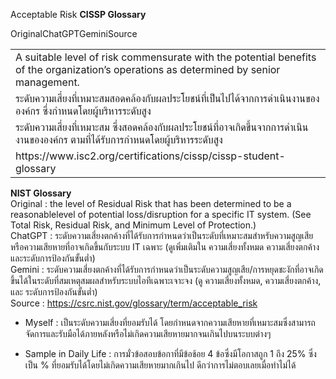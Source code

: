 Acceptable Risk
<strong>CISSP Glossary</strong> <br>
<table>
  <tr>
    <tm>Original</tm>
    <td>A suitable level of risk commensurate with the potential benefits of the organization’s operations as determined by senior management.</td>
  </tr>
  <tr>
    <tm>ChatGPT</tm>
    <td>ระดับความเสี่ยงที่เหมาะสมสอดคล้องกับผลประโยชน์ที่เป็นไปได้จากการดำเนินงานขององค์กร ซึ่งกำหนดโดยผู้บริหารระดับสูง</td>
  </tr>
  <tr>
    <tm>Gemini</tm>
    <td>ระดับความเสี่ยงที่เหมาะสม ซึ่งสอดคล้องกับผลประโยชน์ที่อาจเกิดขึ้นจากการดำเนินงานขององค์กร ตามที่ได้รับการกำหนดโดยผู้บริหารระดับสูง</td>
  </tr>
  <tr>
    <tm>Source</tm>
    <td>https://www.isc2.org/certifications/cissp/cissp-student-glossary</td>
  </tr>
</table>

<strong>NIST Glossary</strong><br>
Original : the level of Residual Risk that has been determined to be a reasonablelevel of potential loss/disruption for a specific IT system. (See Total Risk, Residual Risk, and Minimum Level of Protection.)<br>
ChatGPT : ระดับความเสี่ยงตกค้างที่ได้รับการกำหนดว่าเป็นระดับที่เหมาะสมสำหรับความสูญเสียหรือความเสียหายที่อาจเกิดขึ้นกับระบบ IT เฉพาะ (ดูเพิ่มเติมใน ความเสี่ยงทั้งหมด ความเสี่ยงตกค้าง และระดับการป้องกันขั้นต่ำ)<br>
Gemini : ระดับความเสี่ยงตกค้างที่ได้รับการกำหนดว่าเป็นระดับความสูญเสีย/การหยุดชะงักที่อาจเกิดขึ้นได้ในระดับที่สมเหตุสมผลสำหรับระบบไอทีเฉพาะเจาะจง (ดู ความเสี่ยงทั้งหมด, ความเสี่ยงตกค้าง, และ ระดับการป้องกันขั้นต่ำ)<br>
Source : https://csrc.nist.gov/glossary/term/acceptable_risk<br>

- Myself : 
เป็นระดับความเสี่ยงที่ยอมรับได้ โดยกำหนดจากความเสียหายที่เหมาะสมซึ่งสามารถจัดการและรับมือได้ภายหลังหรือไม่เกิดความเสียหายมากจนเกินไปบนระบบต่างๆ

- Sample in Daily Life : การมั่วข้อสอบข้อกาที่มีข้อช้อย 4 ข้อซึ่งมีโอกาสถูก 1 ถึง 25% ซึ่งเป็น % ที่ยอมรับได้โดยไม่เกิดความเสียหายมากเกินไป ดีกว่าการไม่ตอบเลยเมื่อทำไม่ได้
